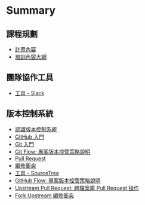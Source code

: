 # Summary

## 課程規劃

* [計畫內容](objective.md)
* [培訓內容大綱](outline.md)

## 團隊協作工具

* [工具 - Slack](/tools/slack/README.md)

## 版本控制系統

* [認識版本控制系統](vcs/README.md)
* [GitHub 入門](/vcs/github/README.md)
* [Git 入門](vcs/git/README.md)
* [Git Flow: 專案版本控管策略說明](./vcs/git/flow/README.md)
* [Pull Request](vcs/git/pull-request/README.md)
* [編修衝突](vcs/git/conflict/README.md)
* [工具 - SourceTree](tools/sourcetree/README.md)
* [GitHub Flow: 專案版本控管策略說明](./vcs/git/githubflow//README.md)
* [Upstream Pull Request: 跨檔案庫 Pull Request 操作](./vcs/git/upstream-pull-request/README.md)
* [Fork Upstream 編修衝突](./vcs/git/fork-upstream-conflict/README.md)




<!-- ## Sails.js
* [基礎入門](sailsjs/basic/README.md) -->
